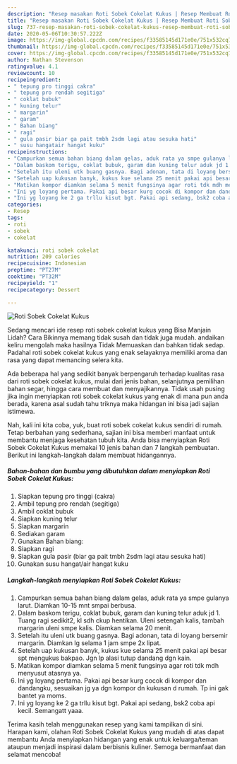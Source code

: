 ```yaml
---
description: "Resep masakan Roti Sobek Cokelat Kukus | Resep Membuat Roti Sobek Cokelat Kukus Yang Enak Dan Lezat"
title: "Resep masakan Roti Sobek Cokelat Kukus | Resep Membuat Roti Sobek Cokelat Kukus Yang Enak Dan Lezat"
slug: 737-resep-masakan-roti-sobek-cokelat-kukus-resep-membuat-roti-sobek-cokelat-kukus-yang-enak-dan-lezat
date: 2020-05-06T10:30:57.222Z
image: https://img-global.cpcdn.com/recipes/f33585145d171e0e/751x532cq70/roti-sobek-cokelat-kukus-foto-resep-utama.jpg
thumbnail: https://img-global.cpcdn.com/recipes/f33585145d171e0e/751x532cq70/roti-sobek-cokelat-kukus-foto-resep-utama.jpg
cover: https://img-global.cpcdn.com/recipes/f33585145d171e0e/751x532cq70/roti-sobek-cokelat-kukus-foto-resep-utama.jpg
author: Nathan Stevenson
ratingvalue: 4.1
reviewcount: 10
recipeingredient:
- " tepung pro tinggi cakra"
- " tepung pro rendah segitiga"
- " coklat bubuk"
- " kuning telur"
- " margarin"
- " garam"
- " Bahan biang"
- " ragi"
- " gula pasir biar ga pait tmbh 2sdm lagi atau sesuka hati"
- " susu hangatair hangat kuku"
recipeinstructions:
- "Campurkan semua bahan biang dalam gelas, aduk rata ya smpe gulanya larut. Diamkan 10-15 mnt smpai berbusa."
- "Dalam baskom terigu, coklat bubuk, garam dan kuning telur aduk jd 1. Tuang ragi sedikit2, kl sdh ckup hentikan. Uleni setengah kalis, tambah margarin uleni smpe kalis. Diamkan selama 20 menit."
- "Setelah itu uleni utk buang gasnya. Bagi adonan, tata di loyang bersemir margarin. Diamkan lg selama 1 jam smpe 2x lipat."
- "Setelah uap kukusan banyk, kukus kue selama 25 menit pakai api besar spt mengukus bakpao. Jgn lp alasi tutup dandang dgn kain."
- "Matikan kompor diamkan selama 5 menit fungsinya agar roti tdk mdh menyusut atasnya ya."
- "Ini yg loyang pertama. Pakai api besar kurg cocok di kompor dan dandangku, sesuaikan jg ya dgn kompor dn kukusan d rumah. Tp ini gak bantet ya moms."
- "Ini yg loyang ke 2 ga trllu kisut bgt. Pakai api sedang, bsk2 coba api kecil. Semangatt yaaa."
categories:
- Resep
tags:
- roti
- sobek
- cokelat

katakunci: roti sobek cokelat 
nutrition: 209 calories
recipecuisine: Indonesian
preptime: "PT27M"
cooktime: "PT32M"
recipeyield: "1"
recipecategory: Dessert

---
```



![Roti Sobek Cokelat Kukus](https://img-global.cpcdn.com/recipes/f33585145d171e0e/751x532cq70/roti-sobek-cokelat-kukus-foto-resep-utama.jpg)

Sedang mencari ide resep roti sobek cokelat kukus yang Bisa Manjain Lidah? Cara Bikinnya memang tidak susah dan tidak juga mudah. andaikan keliru mengolah maka hasilnya Tidak Memuaskan dan bahkan tidak sedap. Padahal roti sobek cokelat kukus yang enak selayaknya memiliki aroma dan rasa yang dapat memancing selera kita.

Ada beberapa hal yang sedikit banyak berpengaruh terhadap kualitas rasa dari roti sobek cokelat kukus, mulai dari jenis bahan, selanjutnya pemilihan bahan segar, hingga cara membuat dan menyajikannya. Tidak usah pusing jika ingin menyiapkan roti sobek cokelat kukus yang enak di mana pun anda berada, karena asal sudah tahu triknya maka hidangan ini bisa jadi sajian istimewa.




Nah, kali ini kita coba, yuk, buat roti sobek cokelat kukus sendiri di rumah. Tetap berbahan yang sederhana, sajian ini bisa memberi manfaat untuk membantu menjaga kesehatan tubuh kita. Anda bisa menyiapkan Roti Sobek Cokelat Kukus memakai 10 jenis bahan dan 7 langkah pembuatan. Berikut ini langkah-langkah dalam membuat hidangannya.

<!--inarticleads1-->

##### Bahan-bahan dan bumbu yang dibutuhkan dalam menyiapkan Roti Sobek Cokelat Kukus:

1. Siapkan  tepung pro tinggi (cakra)
1. Ambil  tepung pro rendah (segitiga)
1. Ambil  coklat bubuk
1. Siapkan  kuning telur
1. Siapkan  margarin
1. Sediakan  garam
1. Gunakan  Bahan biang:
1. Siapkan  ragi
1. Siapkan  gula pasir (biar ga pait tmbh 2sdm lagi atau sesuka hati)
1. Gunakan  susu hangat/air hangat kuku




<!--inarticleads2-->

##### Langkah-langkah menyiapkan Roti Sobek Cokelat Kukus:

1. Campurkan semua bahan biang dalam gelas, aduk rata ya smpe gulanya larut. Diamkan 10-15 mnt smpai berbusa.
1. Dalam baskom terigu, coklat bubuk, garam dan kuning telur aduk jd 1. Tuang ragi sedikit2, kl sdh ckup hentikan. Uleni setengah kalis, tambah margarin uleni smpe kalis. Diamkan selama 20 menit.
1. Setelah itu uleni utk buang gasnya. Bagi adonan, tata di loyang bersemir margarin. Diamkan lg selama 1 jam smpe 2x lipat.
1. Setelah uap kukusan banyk, kukus kue selama 25 menit pakai api besar spt mengukus bakpao. Jgn lp alasi tutup dandang dgn kain.
1. Matikan kompor diamkan selama 5 menit fungsinya agar roti tdk mdh menyusut atasnya ya.
1. Ini yg loyang pertama. Pakai api besar kurg cocok di kompor dan dandangku, sesuaikan jg ya dgn kompor dn kukusan d rumah. Tp ini gak bantet ya moms.
1. Ini yg loyang ke 2 ga trllu kisut bgt. Pakai api sedang, bsk2 coba api kecil. Semangatt yaaa.




Terima kasih telah menggunakan resep yang kami tampilkan di sini. Harapan kami, olahan Roti Sobek Cokelat Kukus yang mudah di atas dapat membantu Anda menyiapkan hidangan yang enak untuk keluarga/teman ataupun menjadi inspirasi dalam berbisnis kuliner. Semoga bermanfaat dan selamat mencoba!
